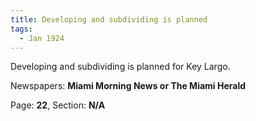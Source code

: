 ```yaml
---  
title: Developing and subdividing is planned  
tags:  
  - Jan 1924  
---  
```

  
Developing and subdividing is planned for Key Largo.  
  
Newspapers: **Miami Morning News or The Miami Herald**  
  
Page: **22**, Section: **N/A** 
